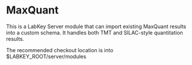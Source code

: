 # MaxQuant

This is a LabKey Server module that can import existing MaxQuant results into a custom schema. It
handles both TMT and SILAC-style quantitation results.

The recommended checkout location is into $LABKEY_ROOT/server/modules

